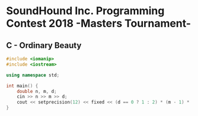 # SoundHound Inc. Programming Contest 2018 -Masters Tournament-
## C - Ordinary Beauty
```cpp
#include <iomanip>
#include <iostream>

using namespace std;

int main() {
    double n, m, d;
    cin >> n >> m >> d;
    cout << setprecision(12) << fixed << (d == 0 ? 1 : 2) * (m - 1) * (n - d) / (n * n) << endl;
}
```
